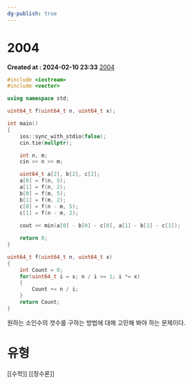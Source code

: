 ```yaml
---
dg-publish: true
---
```


# 2004 
**Created at : 2024-02-10 23:33**
[2004](https://www.acmicpc.net/problem/2004)

```cpp
#include <iostream>
#include <vector>

using namespace std;

uint64_t f(uint64_t n, uint64_t x);

int main()
{
    ios::sync_with_stdio(false);
    cin.tie(nullptr);

    int n, m;
    cin >> n >> m;

    uint64_t a[2], b[2], c[2];
    a[0] = f(n, 5);
    a[1] = f(n, 2);
    b[0] = f(m, 5);
    b[1] = f(m, 2);
    c[0] = f(n - m, 5);
    c[1] = f(n - m, 2);
    
    cout << min(a[0] - b[0] - c[0], a[1] - b[1] - c[1]);

    return 0;
}

uint64_t f(uint64_t n, uint64_t x)
{
    int Count = 0;
    for(uint64_t i = x; n / i >= 1; i *= x)
    {
        Count += n / i;
    }
    return Count;
}

```

원하는 소인수의 갯수를 구하는 방법에 대해 고민해 봐야 하는 문제이다.

# 유형
[[수학]]
[[정수론]]
